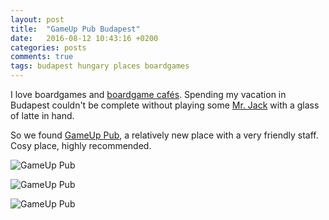 ```yaml
---
layout: post
title:  "GameUp Pub Budapest"
date:   2016-08-12 10:43:16 +0200
categories: posts
comments: true
tags: budapest hungary places boardgames
---
```

I love boardgames and [boardgame cafés](http://gaboratorium.xyz/2015/06/10/the-best-cafe-in-copenhagen/). Spending my vacation in Budapest couldn't be complete without playing some [Mr. Jack](https://boardgamegeek.com/boardgame/55427/mr-jack-new-york) with a glass of latte in hand.

So we found [GameUp Pub](http://gameup.hu/), a relatively new place with a very friendly staff. Cosy place, highly recommended.

![GameUp Pub](https://drive.google.com/uc?export=download&id=0B4vZ8mV5VTD9X2dUUWM0SWRLWHc "GameUp Pub")

![GameUp Pub](https://drive.google.com/uc?export=download&id=0B4vZ8mV5VTD9Uy0xVnl3TWI2aFU "GameUp Pub")

![GameUp Pub](https://drive.google.com/uc?export=download&id=0B4vZ8mV5VTD9NkkxZG9xellXeWc "GameUp Pub")